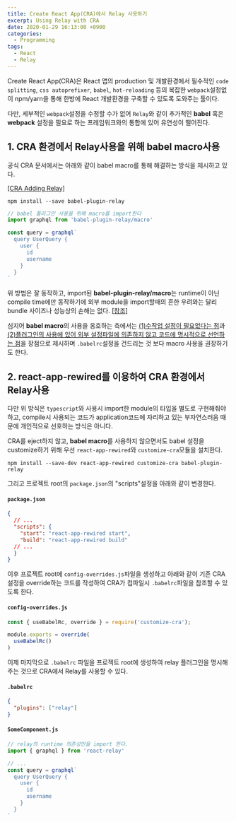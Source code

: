 ```yaml
---
title: Create React App(CRA)에서 Relay 사용하기
excerpt: Using Relay with CRA
date: 2020-01-29 16:13:00 +0900
categories:
  - Programming
tags:
  - React
  - Relay
---
```


Create React App(CRA)은 React 앱의 production 및 개발환경에서 필수적인
`code splitting`, `css autoprefixer`, `babel`, `hot-reloading` 등의 복잡한
`webpack`설정없이 npm/yarn을 통해 한방에 React 개발환경을 구축할 수 있도록 도와주는 툴이다.

다만, 세부적인 `webpack`설정을 수정할 수가 없어 `Relay`와 같이 추가적인 **babel** 혹은
**webpack** 설정을 필요로 하는 프레임워크와의 통합에 있어 유연성이 떨어진다.

## 1. CRA 환경에서 Relay사용을 위해 babel macro사용

공식 CRA 문서에서는 아래와 같이 babel macro를 통해 해결하는 방식을 제시하고 있다.

[\[CRA Adding Relay\]](https://create-react-app.dev/docs/adding-relay/#!)

```shell
npm install --save babel-plugin-relay
```

```javascript
// babel 플러그인 사용을 위해 macro를 import한다
import graphql from 'babel-plugin-relay/macro'

const query = graphql`
  query UserQuery {
    user {
      id
      username
    }
  }
`
```

위 방법은 잘 동작하고, import된 **babel-plugin-relay/macro**는 runtime이 아닌
compile time에만 동작하기에 외부 module을 import할때의 흔한 우려와는 달리
bundle 사이즈나 성능상의 손해는 없다. [\[참조\]](https://www.jackfranklin.co.uk/blog/saving-manual-work-with-babel-macro/)

심지어 **babel macro**의 사용을 옹호하는 측에서는 <U>(1)수작업 설정이 필요없다는 점</U>과
<U>(2)플러그인의 사용에 있어 외부 설정파일에 의존하지 않고 코드에 명시적으로 선언하는 점</U>을
장점으로 제시하며 `.babelrc`설정을 건드리는 것 보다 macro 사용을 권장하기도 한다.

## 2. react-app-rewired를 이용하여 CRA 환경에서 Relay사용

다만 위 방식은 `typescript`와 사용시 import한 module의 타입을 별도로 구현해줘야 하고,
compile시 사용되는 코드가 application코드에 자리하고 있는 부자연스러움 때문에
개인적으로 선호하는 방식은 아니다.

CRA를 eject하지 않고, **babel macro**를 사용하지 않으면서도 babel 설정을
customize하기 위해 우선 `react-app-rewired`와 `customize-cra`모듈을 설치한다.

```shell
npm install --save-dev react-app-rewired customize-cra babel-plugin-relay
```

그리고 프로젝트 root의 `package.json`의 "scripts"설정을 아래와 같이 변경한다.

#### **`package.json`**

```json
{
  // ...
  "scripts": {
    "start": "react-app-rewired start",
    "build": "react-app-rewired build"
  // ...
  }
}
```

이후 프로젝트 root에 `config-overrides.js`파일을 생성하고 아래와 같이
기존 CRA설정을 override하는 코드를 작성하여 CRA가 컴파일시 `.babelrc`파일을
참조할 수 있도록 한다.

#### **`config-overrides.js`**

```javascript
const { useBabelRc, override } = require('customize-cra');

module.exports = override(
  useBabelRc()
)
```

이제 마지막으로 `.babelrc` 파일을 프로젝트 root에 생성하여 relay 플러그인을
명시해주는 것으로 CRA에서 Relay를 사용할 수 있다.

#### **`.babelrc`**

```json
{
  "plugins": ["relay"]
}
```

#### **`SomeComponent.js`**

```javascript
// relay의 runtime 의존성만을 import 한다.
import { graphql } from 'react-relay'

// ...
const query = graphql`
  query UserQuery {
    user {
      id
      username
    }
  }
`
```
